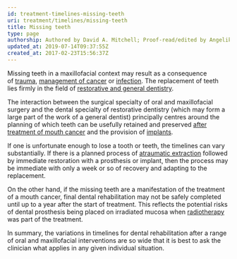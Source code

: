 ```yaml
---
id: treatment-timelines-missing-teeth
uri: treatment/timelines/missing-teeth
title: Missing teeth
type: page
authorship: Authored by David A. Mitchell; Proof-read/edited by Angelika Sebald
updated_at: 2019-07-14T09:37:55Z
created_at: 2017-02-23T15:56:37Z
---
```


<p>Missing teeth in a maxillofacial context may result as a consequence
    of <a href="/diagnosis/a-z/damage">trauma</a>,
    <a href="/treatment/surgery/cancer">management of cancer</a> or <a href="/diagnosis/a-z/infection">infection</a>.
        The replacement of teeth lies firmly in the field of
        <a href="/treatment/restorative-dentistry">restorative and general dentistry</a>.</p>
<p>The interaction between the surgical specialty of oral and maxillofacial
    surgery and the dental specialty of restorative dentistry
    (which may form a large part of the work of a general dentist)
    principally centres around the planning of which teeth can
    be usefully retained and preserved <a href="/treatment/restorative-dentistry/cancer-pretreatment">after treatment of mouth cancer</a>    and the provision of <a href="/treatment/restorative-dentistry/implants">implants</a>.</p>
<p>If one is unfortunate enough to lose a tooth or teeth, the timelines
    can vary substantially. If there is a planned process of
    <a href="/treatment-surgery-preprothetic-surgery-level1">atraumatic extraction</a> followed by immediate restoration
        with a prosthesis or implant, then the process may be
        immediate with only a week or so of recovery and adapting
        to the replacement.</p>
<p>On the other hand, if the missing teeth are a manifestation of
    the treatment of a mouth cancer, final dental rehabilitation
    may not be safely completed until up to a year after the
    start of treatment. This reflects the potential risks of
    dental prosthesis being placed on irradiated mucosa when
    <a href="/treatment/radiotherapy">radiotherapy</a> was part of the treatment.</p>
<p>In summary, the variations in timelines for dental rehabilitation
    after a range of oral and maxillofacial interventions are
    so wide that it is best to ask the clinician what applies
    in any given individual situation.</p>
